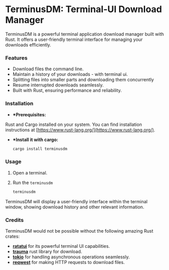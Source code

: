 # TerminusDM: Terminal-UI Download Manager

TerminusDM is a powerful terminal application download manager built with Rust. It offers a user-friendly terminal interface for managing your downloads efficiently.

### Features

- Download files the command line.
- Maintain a history of your downloads - with terminal ui.
- Splitting files into smaller parts and downloading them concurrently
- Resume interrupted downloads seamlessly.
- Built with Rust, ensuring performance and reliability.

### Installation

- **\*Prerequisites:**

Rust and Cargo installed on your system. You can find installation instructions at [https://www.rust-lang.org/](https://www.rust-lang.org/).

- **\*Install it with cargo:**

  ```bash
  cargo install terminusdm
  ```

### Usage

1. Open a terminal.

2. Run the `terminusdm`

   ```bash
   terminusdm
   ```

TerminusDM will display a user-friendly interface within the terminal window, showing download history and other relevant information.

### Credits

TerminusDM would not be possible without the following amazing Rust crates:

- [**ratatui**](https://ratatui.rs/) for its powerful terminal UI capabilities.
- [**trauma**](https://crates.io/crates/trauma) rust library for download.
- [**tokio**](https://tokio.rs/) for handling asynchronous operations seamlessly.
- [**reqwest**](https://crates.io/crates/reqwest) for making HTTP requests to download files.
